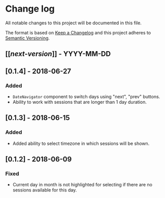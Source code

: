 # Change log
All notable changes to this project will be documented in this file.

The format is based on [Keep a Changelog](http://keepachangelog.com/)
and this project adheres to [Semantic Versioning](http://semver.org/).

## [[*next-version*]] - YYYY-MM-DD
## [0.1.4] - 2018-06-27
### Added
- `DateNavigator` component to switch days using "next", "prev" buttons.
- Ability to work with sessions that are longer than 1 day duration.

## [0.1.3] - 2018-06-15
### Added
- Added ability to select timezone in which sessions will be shown.

## [0.1.2] - 2018-06-09
### Fixed
- Current day in month is not highlighted for selecting if there are no sessions available for this day.